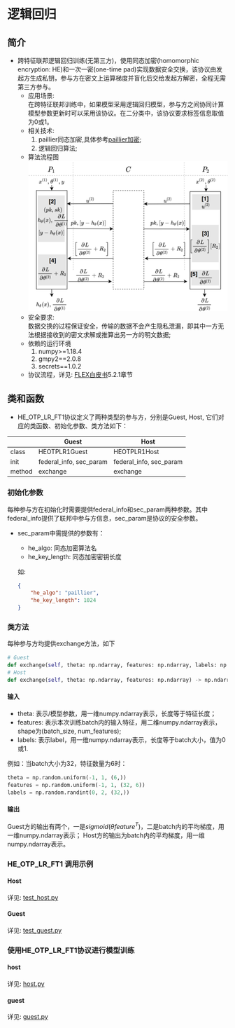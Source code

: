 #  逻辑回归
## 简介
* 跨特征联邦逻辑回归训练(无第三方)，使用同态加密(homomorphic encryption: HE)和一次一密(one-time pad)实现数据安全交换，该协议由发起方生成私钥，参与方在密文上运算梯度并盲化后交给发起方解密，全程无需第三方参与。  
    * 应用场景:  
        在跨特征联邦训练中，如果模型采用逻辑回归模型，参与方之间协同计算模型参数更新时可以采用该协议。在二分类中，该协议要求标签信息取值为0或1。
    * 相关技术: 
        1. paillier同态加密,具体参考[paillier加密](../../../crypto/paillier/README.md);  
        2. 逻辑回归算法;
    * 算法流程图  
        ![FLEX](../../../../doc/pic/logistic_regression_1.png)
    * 安全要求:  
        数据交换的过程保证安全，传输的数据不会产生隐私泄漏，即其中一方无法根据接收到的密文求解或推算出另一方的明文数据;  
    * 依赖的运行环境
        1. numpy>=1.18.4
        2. gmpy2==2.0.8
        3. secrets==1.0.2
    * 协议流程，详见: [FLEX白皮书](../../../../doc/FLEX白皮书.pdf)5.2.1章节

## 类和函数
* HE_OTP_LR_FT1协议定义了两种类型的参与方，分别是Guest, Host, 它们对应的类函数、初始化参数、类方法如下：

| | Guest | Host |
| ---- | ---- | ---- |
| class | HEOTPLR1Guest | HEOTPLR1Host |
| init | federal_info, sec_param | federal_info, sec_param |
| method | exchange | exchange |

### 初始化参数
每种参与方在初始化时需要提供federal_info和sec_param两种参数。其中federal_info提供了联邦中参与方信息，sec_param是协议的安全参数。

* sec_param中需提供的参数有：
   * he_algo: 同态加密算法名
   * he_key_length: 同态加密密钥长度

   如:
    ```json
    {
        "he_algo": "paillier",
        "he_key_length": 1024
    }
    ```

### 类方法
每种参与方均提供exchange方法，如下
```python
# Guest
def exchange(self, theta: np.ndarray, features: np.ndarray, labels: np.ndarray) -> np.ndarray
# Host
def exchange(self, theta: np.ndarray, features: np.ndarray) -> np.ndarray
```

#### 输入
* theta: 表示/模型参数，用一维numpy.ndarray表示，长度等于特征长度；
* features: 表示本次训练batch内的输入特征，用二维numpy.ndarray表示，shape为(batch_size, num_features);
* labels: 表示label，用一维numpy.ndarray表示，长度等于batch大小，值为0或1.

例如：当batch大小为32，特征数量为6时：
```python
theta = np.random.uniform(-1, 1, (6,))
features = np.random.uniform(-1, 1, (32, 6))
labels = np.random.randint(0, 2, (32,))
```

#### 输出
Guest方的输出有两个，一是$`sigmoid(\theta feature^T)`$，二是batch内的平均梯度，用一维numpy.ndarray表示；
Host方的输出为batch内的平均梯度，用一维numpy.ndarray表示。

### HE_OTP_LR_FT1 调用示例

#### Host
   详见: [test_host.py](../../../../test/federated_training/logistic_regression/he_otp_lr_ft1/test_host.py)

#### Guest
   详见: [test_guest.py](../../../../test/federated_training/logistic_regression/he_otp_lr_ft1/test_guest.py)

### 使用HE_OTP_LR_FT1协议进行模型训练

#### host
   详见: [host.py](../../../../test/federated_training/logistic_regression/he_otp_lr_ft1/host.py)

#### guest
   详见: [guest.py](../../../../test/federated_training/logistic_regression/he_otp_lr_ft1/guest.py)

